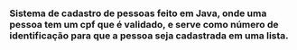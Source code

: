 ### Sistema de cadastro de pessoas feito em Java, onde uma pessoa tem um cpf que é validado, e serve como número de identificação para que a pessoa seja cadastrada em uma lista.
